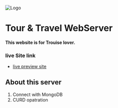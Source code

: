 ![Logo](https://travelerwp.com/wp-content/themes/traveler-childtheme-landing/landing_new/img/logo.svg)

# Tour & Travel WebServer

#### This website is for Trouise lover.

### live Site link

- [live preview site](https://traveler-72280.web.app)

## About this server

1. Connect with MongoDB
2. CURD opatration
